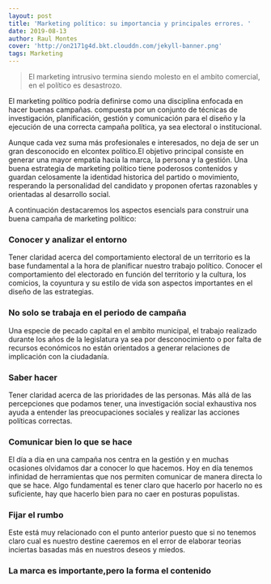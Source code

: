 ```yaml
---
layout: post
title: 'Marketing político: su importancia y principales errores. '
date: 2019-08-13
author: Raul Montes
cover: 'http://on2171g4d.bkt.clouddn.com/jekyll-banner.png'
tags: Marketing
---
```


> El marketing intrusivo termina siendo molesto en el ambito comercial, en el político es desastrozo.

El marketing político podría definirse como una disciplina enfocada en hacer buenas campañas. compuesta por un conjunto de técnicas de investigación, planificación, gestión y comunicación para el diseño y la ejecución de una correcta campaña política, ya sea electoral o institucional.

Aunque cada vez suma más profesionales e interesados, no deja de ser un gran desconocido en elcontex político.El objetivo principal consiste en generar una mayor empatía hacia la marca, la persona y la gestión. Una buena estrategia de marketing político tiene poderosos contenidos y guardan celosamente la identidad historica del partido o movimiento, resperando la personalidad del candidato y proponen ofertas razonables y orientadas al desarrollo social.

A continuación destacaremos los aspectos esencials para construir una buena campaña de marketing político:

### Conocer y analizar el entorno 
Tener claridad acerca del comportamiento electoral de un territorio es la base fundamental a la hora de planificar nuestro trabajo político. Conocer el comportamiento del electorado en función del territorio y la cultura, los comicios, la coyuntura y su estilo de vida son aspectos importantes en el diseño de las estrategias.

### No solo se trabaja en el periodo de campaña
Una especie de pecado capital en el ambito municipal, el trabajo realizado durante los años de la legislatura ya sea por desconocimiento o por falta de recursos económicos no están orientados a generar relaciones de implicación con la ciudadanía.

### Saber hacer
Tener claridad  acerca de las prioridades de las personas. Más allá de las percepciones que podamos tener, una investigación social exhaustiva nos ayuda a entender las preocupaciones sociales y realizar las acciones políticas correctas.

### Comunicar bien lo que se hace
El día a día en una campaña nos centra en la gestión y en muchas ocasiones olvidamos dar a conocer lo que hacemos. Hoy en día tenemos infinidad de herramientas que nos permiten comunicar de manera directa lo que se hace. Algo fundamental es tener claro que hacerlo por hacerlo no es suficiente, hay que hacerlo bien para no caer en posturas populistas.

### Fijar el rumbo
Este está muy relacionado con el punto anterior puesto que si no tenemos claro cual es nuestro destine caeremos en el error de elaborar teorias inciertas basadas más en nuestros deseos y miedos.

### La marca es importante,pero la forma el contenido

  